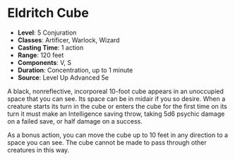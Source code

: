 # Eldritch Cube

- **Level**: 5 Conjuration
- **Classes**: Artificer, Warlock, Wizard
- **Casting Time**: 1 action
- **Range**: 120 feet
- **Components**: V, S
- **Duration**: Concentration, up to 1 minute
- **Source**: Level Up Advanced 5e

A black, nonreflective, incorporeal 10-foot cube appears in an unoccupied space that you can see. Its space can be in midair if you so desire. When a creature starts its turn in the cube or enters the cube for the first time on its turn it must make an Intelligence saving throw, taking 5d6 psychic damage on a failed save, or half damage on a success.

As a bonus action, you can move the cube up to 10 feet in any direction to a space you can see. The cube cannot be made to pass through other creatures in this way.

